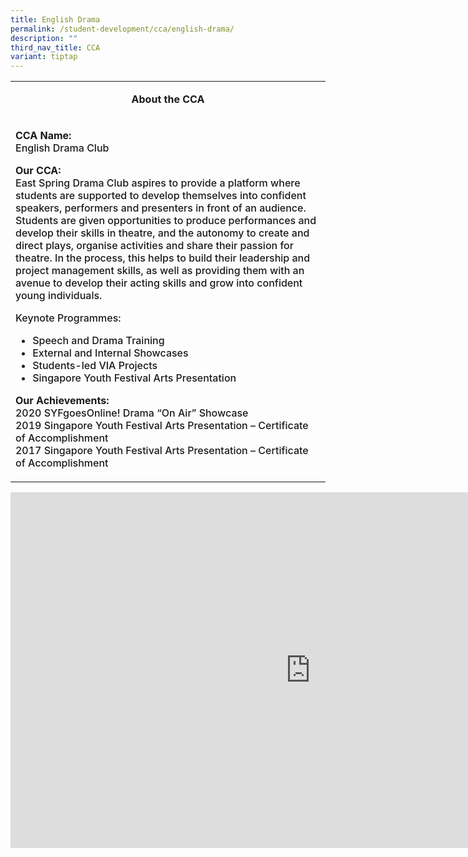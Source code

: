 ```yaml
---
title: English Drama
permalink: /student-development/cca/english-drama/
description: ""
third_nav_title: CCA
variant: tiptap
---
```

<table style="font-weight: 500;">
<tbody>
<tr>
<td width="590">
<p style="font-weight: 500; text-align: center;"><strong>About the CCA</strong></p>
</td>
</tr>
<tr>
<td width="590">
<p><strong>CCA Name:<br></strong>English Drama Club</p>
<p><strong>Our CCA:<br></strong>East Spring Drama Club aspires to provide a platform where students are supported to develop themselves into confident speakers, performers and presenters in front of an audience. Students are given opportunities to produce performances and develop their skills in theatre, and the autonomy to create and direct plays, organise activities and share their passion for theatre. In the process, this helps to build their leadership and project management skills, as well as providing them with an avenue to develop their acting skills and grow into confident young individuals.</p>
<p>Keynote Programmes:</p>
<ul>
<li>Speech and Drama Training</li>
<li>External and Internal Showcases</li>
<li>Students-led VIA Projects</li>
<li>Singapore Youth Festival Arts Presentation</li>
</ul>
<p><strong>Our Achievements:<br></strong>2020 SYFgoesOnline! Drama “On Air” Showcase<br>2019 Singapore Youth Festival Arts Presentation – Certificate of Accomplishment<br>2017 Singapore Youth Festival Arts Presentation – Certificate of Accomplishment</p>
</td>
</tr>
</tbody>
</table>
<iframe src="https://docs.google.com/presentation/d/e/2PACX-1vQVFpq-q3TZOzAs9Vc0RHkWqmEMJYq9rWo0EQGNDfjRnIu7TGH0pG2m0C0mWqKeksVDmUSXcpnUxbH_/embed?start=false&amp;loop=false&amp;delayms=10000" frameborder="0" width="960" height="569" allowfullscreen="true"></iframe>